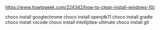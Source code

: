 https://www.howtogeek.com/224342/how-to-clean-install-windows-10/

choco install googlechrome
choco install openjdk11
choco install gradle
choco install vscode
choco install intellijidea-ultimate
choco install git
